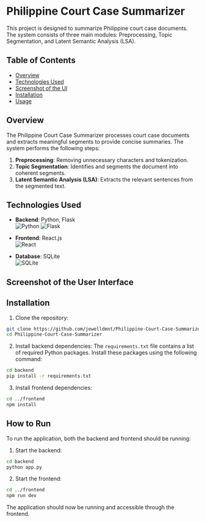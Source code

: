# Philippine Court Case Summarizer

This project is designed to summarize Philippine court case documents. The system consists of three main modules: Preprocessing, Topic Segmentation, and Latent Semantic Analysis (LSA).

## Table of Contents

- [Overview](#overview)
- [Technologies Used](#technologies-used)
- [Screenshot of the UI](#screenshot-of-the-user-interface)
- [Installation](#installation)
- [Usage](#usage)

## Overview

The Philippine Court Case Summarizer processes court case documents and extracts meaningful segments to provide concise summaries. The system performs the following steps:

1. **Preprocessing**: Removing unnecessary characters and tokenization.
2. **Topic Segmentation**: Identifies and segments the document into coherent segments.
3. **Latent Semantic Analysis (LSA)**: Extracts the relevant sentences from the segmented text.

## Technologies Used

- **Backend**: Python, Flask  
  ![Python](https://img.shields.io/badge/Python-3776AB?style=for-the-badge&logo=python&logoColor=white)
  ![Flask](https://img.shields.io/badge/Flask-000000?style=for-the-badge&logo=flask&logoColor=white)

- **Frontend**: React.js  
  ![React](https://img.shields.io/badge/React-20232A?style=for-the-badge&logo=react&logoColor=61DAFB)

- **Database**: SQLite  
  ![SQLite](https://img.shields.io/badge/SQLite-07405E?style=for-the-badge&logo=sqlite&logoColor=white)

## Screenshot of the User Interface


## Installation
1. Clone the repository:
 ```bash
git clone https://github.com/jewelldmnt/Philippine-Court-Case-Summarizer.git
cd Philippine-Court-Case-Summarizer
```
2. Install backend dependencies:
The `requirements.txt` file contains a list of required Python packages. Install these packages using the following command:
```bash
cd backend
pip install -r requirements.txt
```

3. Install frontend dependencies:
```bash
cd ../frontend
npm install
```

## How to Run
To run the application, both the backend and frontend should be running:
1. Start the backend:
```bash
cd backend
python app.py
```

2. Start the frontend:
```bash
cd ../frontend
npm run dev
```
The application should now be running and accessible through the frontend.



